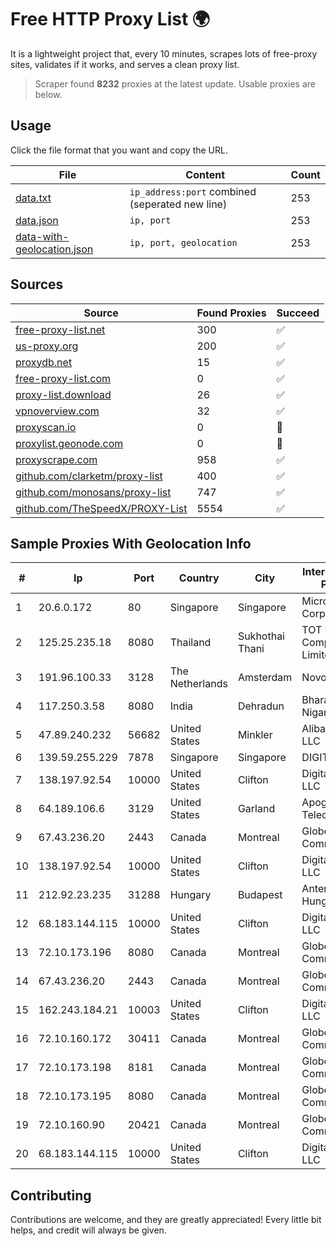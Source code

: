 
# Free HTTP Proxy List 🌍

It is a lightweight project that, every 10 minutes, scrapes lots of free-proxy sites, validates if it works, and serves a clean proxy list.


> Scraper found **8232** proxies at the latest update. Usable proxies are below.

## Usage

Click the file format that you want and copy the URL.


|File|Content|Count|
|----|-------|-----|
|[data.txt](https://raw.githubusercontent.com/themiralay/Proxy-List-World/master/data.txt)|`ip_address:port` combined (seperated new line)|253|
|[data.json](https://raw.githubusercontent.com/themiralay/Proxy-List-World/master/data.json)|`ip, port`|253|
|[data-with-geolocation.json](https://raw.githubusercontent.com/themiralay/Proxy-List-World/master/data-with-geolocation.json)|`ip, port, geolocation`|253|

## Sources

|Source|Found Proxies|Succeed|
|------|-------------|-------|
|[free-proxy-list.net](https://free-proxy-list.net)|300|✅|
|[us-proxy.org](https://www.us-proxy.org)|200|✅|
|[proxydb.net](http://proxydb.net)|15|✅|
|[free-proxy-list.com](https://free-proxy-list.com/?page=&port=&type%5B%5D=http&type%5B%5D=https&up_time=0&search=Search)|0|✅|
|[proxy-list.download](https://www.proxy-list.download/HTTP)|26|✅|
|[vpnoverview.com](https://vpnoverview.com/privacy/anonymous-browsing/free-proxy-servers)|32|✅|
|[proxyscan.io](https://www.proxyscan.io)|0|🚫|
|[proxylist.geonode.com](https://proxylist.geonode.com/api/proxy-list?limit=300&page=1&sort_by=lastChecked&sort_type=desc&protocols=http,https)|0|🚫|
|[proxyscrape.com](https://api.proxyscrape.com/v2/?request=displayproxies&protocol=http&timeout=10000&country=all&ssl=all&anonymity=all)|958|✅|
|[github.com/clarketm/proxy-list](https://raw.githubusercontent.com/clarketm/proxy-list/master/proxy-list-raw.txt)|400|✅|
|[github.com/monosans/proxy-list](https://raw.githubusercontent.com/monosans/proxy-list/main/proxies/http.txt)|747|✅|
|[github.com/TheSpeedX/PROXY-List](https://raw.githubusercontent.com/TheSpeedX/PROXY-List/master/http.txt)|5554|✅|


## Sample Proxies With Geolocation Info

|#|Ip|Port|Country|City|Internet Service Provider|
|-|--|----|-------|----|-------------------------|
|1|20.6.0.172|80|Singapore|Singapore|Microsoft Corporation|
|2|125.25.235.18|8080|Thailand|Sukhothai Thani|TOT Public Company Limited|
|3|191.96.100.33|3128|The Netherlands|Amsterdam|NovoServe B.V.|
|4|117.250.3.58|8080|India|Dehradun|Bharat Sanchar Nigam Ltd|
|5|47.89.240.232|56682|United States|Minkler|Alibaba.com LLC|
|6|139.59.255.229|7878|Singapore|Singapore|DIGITALOCEAN|
|7|138.197.92.54|10000|United States|Clifton|DigitalOcean, LLC|
|8|64.189.106.6|3129|United States|Garland|Apogee Telecom Inc.|
|9|67.43.236.20|2443|Canada|Montreal|GloboTech Communications|
|10|138.197.92.54|10000|United States|Clifton|DigitalOcean, LLC|
|11|212.92.23.235|31288|Hungary|Budapest|Antenna Hungaria|
|12|68.183.144.115|10000|United States|Clifton|DigitalOcean, LLC|
|13|72.10.173.196|8080|Canada|Montreal|GloboTech Communications|
|14|67.43.236.20|2443|Canada|Montreal|GloboTech Communications|
|15|162.243.184.21|10003|United States|Clifton|DigitalOcean, LLC|
|16|72.10.160.172|30411|Canada|Montreal|GloboTech Communications|
|17|72.10.173.198|8181|Canada|Montreal|GloboTech Communications|
|18|72.10.173.195|8080|Canada|Montreal|GloboTech Communications|
|19|72.10.160.90|20421|Canada|Montreal|GloboTech Communications|
|20|68.183.144.115|10000|United States|Clifton|DigitalOcean, LLC|



## Contributing

Contributions are welcome, and they are greatly appreciated! Every
little bit helps, and credit will always be given.

